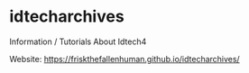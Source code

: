 # idtecharchives
Information / Tutorials About Idtech4


Website: https://friskthefallenhuman.github.io/idtecharchives/